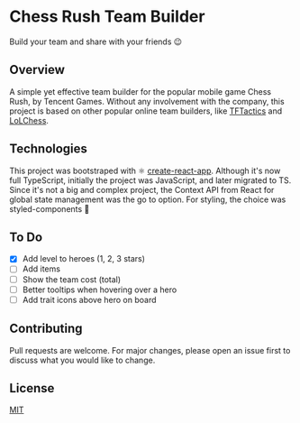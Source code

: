 # Chess Rush Team Builder

Build your team and share with your friends 😉

## Overview

A simple yet effective team builder for the popular mobile game Chess Rush, by Tencent Games. Without any involvement with the company, this project is based on other popular online team builders, like [TFTactics](https://tftactics.gg/team-builder) and [LoLChess](https://lolchess.gg/builder).

## Technologies

This project was bootstraped with ⚛️ [create-react-app](https://github.com/facebook/create-react-app). Although it's now full TypeScript, initially the project was JavaScript, and later migrated to TS. Since it's not a big and complex project, the Context API from React for global state management was the go to option.
For styling, the choice was styled-components 💅

## To Do

- [x] Add level to heroes (1, 2, 3 stars)
- [ ] Add items
- [ ] Show the team cost (total)
- [ ] Better tooltips when hovering over a hero
- [ ] Add trait icons above hero on board

## Contributing

Pull requests are welcome. For major changes, please open an issue first to discuss what you would like to change.

## License

[MIT](https://choosealicense.com/licenses/mit/)
